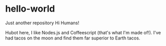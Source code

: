 # hello-world
Just another repository
Hi Humans!

Hubot here, I like Nodes.js and Coffeescript (that's what I'm made of!).
I've had tacos on the moon and find them far superior to Earth tacos.
